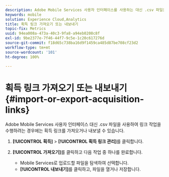```yaml
---
description: Adobe Mobile Services 사용자 인터페이스를 사용하는 대신 .csv 파일을 사용하여 획득 링크 작업을 하는 것이 나을 경우 이러한 링크를 가져오거나 내보내십시오.
keywords: mobile
solution: Experience Cloud,Analytics
title: 획득 링크 가져오기 또는 내보내기
topic-fix: Metrics
uuid: 94ea008a-473a-40c3-9fa8-a94eb0208c8f
exl-id: 9be2377e-7f46-44f7-9c5e-1c20c617276d
source-git-commit: f18d65c738ba16d9f1459ca485d87be708cf23d2
workflow-type: tm+mt
source-wordcount: '101'
ht-degree: 100%

---
```


# 획득 링크 가져오기 또는 내보내기{#import-or-export-acquisition-links}

Adobe Mobile Services 사용자 인터페이스 대신 .csv 파일을 사용하여 링크 작업을 수행하려는 경우에는 획득 링크를 가져오거나 내보낼 수 있습니다.

1. **[!UICONTROL 획득]** > **[!UICONTROL 획득 링크 관리]**&#x200B;를 클릭합니다.
1. **[!UICONTROL 가져오기]**&#x200B;를 클릭하고 다음 작업 중 하나를 완료합니다.

   * Mobile Services로 업로드할 파일을 탐색하여 선택합니다.
   * **[!UICONTROL 내보내기]**&#x200B;를 클릭하고, 파일을 열거나 저장합니다.
